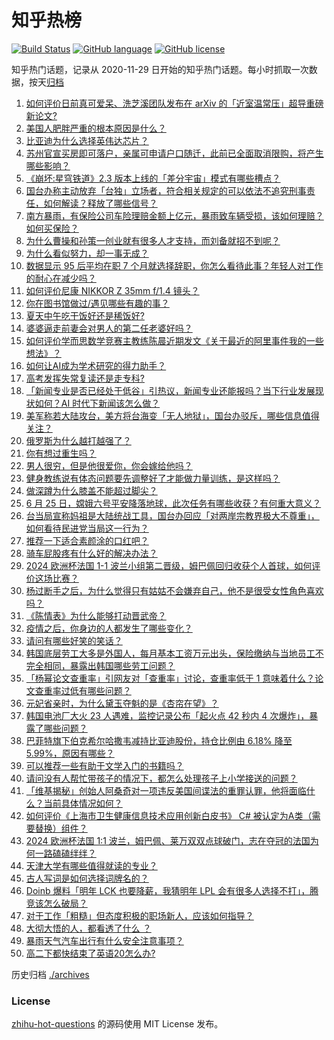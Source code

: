 # 知乎热榜
[![Build Status](https://github.com/ToWeLong/zhihu-hot-questions/workflows/CI/badge.svg)](https://github.com/ToWeLong/zhihu-hot-questions/actions)
[![GitHub language](https://img.shields.io/badge/language-golang-orange.svg)](https://golang.org/)
[![GitHub license](https://img.shields.io/github/license/ToWeLong/zhihu-hot-questions)](https://github.com/ToWeLong/zhihu-hot-questions/blob/main/LICENSE)

知乎热门话题，记录从 2020-11-29 日开始的知乎热门话题。每小时抓取一次数据，按天[归档](./archives)

<!-- BEGIN -->

1. [如何评价日前真可爱呆、洗芝溪团队发布在 arXiv 的「近室温常压」超导重磅新论文?](https://www.zhihu.com/question/659946224)
1. [美国人肥胖严重的根本原因是什么？](https://www.zhihu.com/question/27564352)
1. [比亚迪为什么选择英伟达芯片？](https://www.zhihu.com/question/659704295)
1. [苏州官宣买房即可落户，亲属可申请户口随迁，此前已全面取消限购，将产生哪些影响？](https://www.zhihu.com/question/659901912)
1. [《崩坏:星穹铁道》2.3 版本上线的「差分宇宙」模式有哪些槽点？](https://www.zhihu.com/question/659951203)
1. [国台办称主动放弃「台独」立场者，符合相关规定的可以依法不追究刑事责任，如何解读？释放了哪些信号？](https://www.zhihu.com/question/659956469)
1. [南方暴雨，有保险公司车险理赔金额上亿元，暴雨致车辆受损，该如何理赔？如何买保险？](https://www.zhihu.com/question/659944468)
1. [为什么曹操和孙策一创业就有很多人才支持，而刘备就招不到呢？](https://www.zhihu.com/question/659859964)
1. [为什么看似努力，却一事无成？](https://www.zhihu.com/question/659718974)
1. [数据显示 95 后平均在职 7 个月就选择辞职，你怎么看待此事？年轻人对工作的耐心在减少吗？](https://www.zhihu.com/question/659965209)
1. [如何评价尼康 NIKKOR Z 35mm f/1.4 镜头？](https://www.zhihu.com/question/659960476)
1. [你在图书馆做过/遇见哪些有趣的事？](https://www.zhihu.com/question/23194847)
1. [夏天中午吃干饭好还是稀饭好?](https://www.zhihu.com/question/659453313)
1. [婆婆逼走前妻会对男人的第二任老婆好吗？](https://www.zhihu.com/question/659758416)
1. [如何评价学而思数学竞赛主教练陈晨近期发文《关于最近的阿里事件我的一些想法》？](https://www.zhihu.com/question/659836746)
1. [如何让AI成为学术研究的得力助手？](https://www.zhihu.com/question/659952973)
1. [高考发挥失常复读还是走专科?](https://www.zhihu.com/question/659791277)
1. [「新闻专业是否已经处于低谷」引热议，新闻专业还能报吗？当下行业发展现状如何？AI 时代下新闻该怎么做？](https://www.zhihu.com/question/659893570)
1. [美军称若大陆攻台，美方将台海变「无人地狱」，国台办驳斥，哪些信息值得关注？](https://www.zhihu.com/question/659964858)
1. [俄罗斯为什么越打越强了？](https://www.zhihu.com/question/654002739)
1. [你有想过重生吗？](https://www.zhihu.com/question/574274341)
1. [男人很穷，但是他很爱你，你会嫁给他吗？](https://www.zhihu.com/question/659913710)
1. [健身教练说有体态问题要先调整好了才能做力量训练，是这样吗？](https://www.zhihu.com/question/658967414)
1. [做深蹲为什么膝盖不能超过脚尖？](https://www.zhihu.com/question/655115845)
1. [6 月 25 日，嫦娥六号平安降落地球，此次任务有哪些收获？有何重大意义？](https://www.zhihu.com/question/659859962)
1. [台当局宣称妈祖是大陆统战工具，国台办回应「对两岸宗教界极大不尊重」，如何看待民进党当局这一行为？](https://www.zhihu.com/question/659954332)
1. [推荐一下适合素颜涂的口红吧？](https://www.zhihu.com/question/657586649)
1. [骑车屁股疼有什么好的解决办法？](https://www.zhihu.com/question/658391381)
1. [2024 欧洲杯法国 1-1 波兰小组第二晋级，姆巴佩回归收获个人首球，如何评价这场比赛？](https://www.zhihu.com/question/659867358)
1. [杨过断手之后，为什么觉得只有姑姑不会嫌弃自己，他不是很受女性角色喜欢吗？](https://www.zhihu.com/question/657165570)
1. [《陈情表》为什么能够打动晋武帝？](https://www.zhihu.com/question/654468108)
1. [疫情之后，你身边的人都发生了哪些变化？](https://www.zhihu.com/question/659478012)
1. [请问有哪些好笑的笑话？](https://www.zhihu.com/question/658173825)
1. [韩国底层劳工大多是外国人，每月基本工资万元出头，保险缴纳与当地员工不完全相同，暴露出韩国哪些劳工问题？](https://www.zhihu.com/question/659945370)
1. [「杨幂论文查重率」引网友对「查重率」讨论，查重率低于 1 意味着什么？论文查重率过低有哪些问题？](https://www.zhihu.com/question/659852076)
1. [元妃省亲时，为什么黛玉夺魁的是《杏帘在望》？](https://www.zhihu.com/question/624656107)
1. [韩国电池厂大火 23 人遇难，监控记录公布「起火点 42 秒内 4 次爆炸」，暴露了哪些问题？](https://www.zhihu.com/question/659908406)
1. [巴菲特旗下伯克希尔哈撒韦减持比亚迪股份，持仓比例由 6.18% 降至 5.99%，原因有哪些？](https://www.zhihu.com/question/659901894)
1. [可以推荐一些有助于文学入门的书籍吗？](https://www.zhihu.com/question/659280739)
1. [请问没有人帮忙带孩子的情况下，都怎么处理孩子上小学接送的问题？](https://www.zhihu.com/question/655353628)
1. [「维基揭秘」创始人阿桑奇对一项违反美国间谍法的重罪认罪，他将面临什么？当前具体情况如何？](https://www.zhihu.com/question/659832622)
1. [如何评价《上海市卫生健康信息技术应用创新白皮书》 C# 被认定为A类（需要替换）组件？](https://www.zhihu.com/question/659893694)
1. [2024 欧洲杯法国 1:1 波兰，姆巴佩、莱万双双点球破门，志在夺冠的法国为何一路磕磕绊绊？](https://www.zhihu.com/question/659921067)
1. [天津大学有哪些值得就读的专业？](https://www.zhihu.com/question/326210125)
1. [古人写词是如何选择词牌名的？](https://www.zhihu.com/question/658541555)
1. [Doinb 爆料「明年 LCK 也要降薪，我猜明年 LPL 会有很多人选择不打」，腾竞该怎么破局？](https://www.zhihu.com/question/659879075)
1. [对于工作「粗糙」但态度积极的职场新人，应该如何指导？](https://www.zhihu.com/question/658821442)
1. [大彻大悟的人，都看透了什么 ？](https://www.zhihu.com/question/659733012)
1. [暴雨天气汽车出行有什么安全注意事项？](https://www.zhihu.com/question/659673155)
1. [高二下都快结束了英语20怎么办?](https://www.zhihu.com/question/656535910)

<!-- END -->

历史归档 [./archives](./archives)


### License
[zhihu-hot-questions](https://github.com/towelong/zhihu-hot-questions) 的源码使用 MIT License 发布。